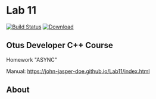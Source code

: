 # Lab 11
[![Build Status](https://travis-ci.org/John-Jasper-Doe/Lab11.svg?branch=master)](https://travis-ci.org/John-Jasper-Doe/Lab11)
[ ![Download](https://api.bintray.com/packages/john-jasper-doe/otus-cpp/homeworks/images/download.svg?version=async) ](https://bintray.com/john-jasper-doe/otus-cpp/homeworks/async/link)


## Otus Developer C++ Course
Homework "ASYNC"

Manual: https://john-jasper-doe.github.io/Lab11/index.html


## About
